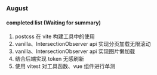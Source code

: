 ### August

#### completed list (Waiting for summary)

1. postcss 在 vite 构建工具中的使用
2. vanilla、IntersectionObserver api 实现分页加载无限滚动
3. vanilla、IntersectionObserver api 实现图片懒加载
4. 结合后端实现 token 无感刷新
5. 使用 vitest 对工具函数、vue 组件进行单测
